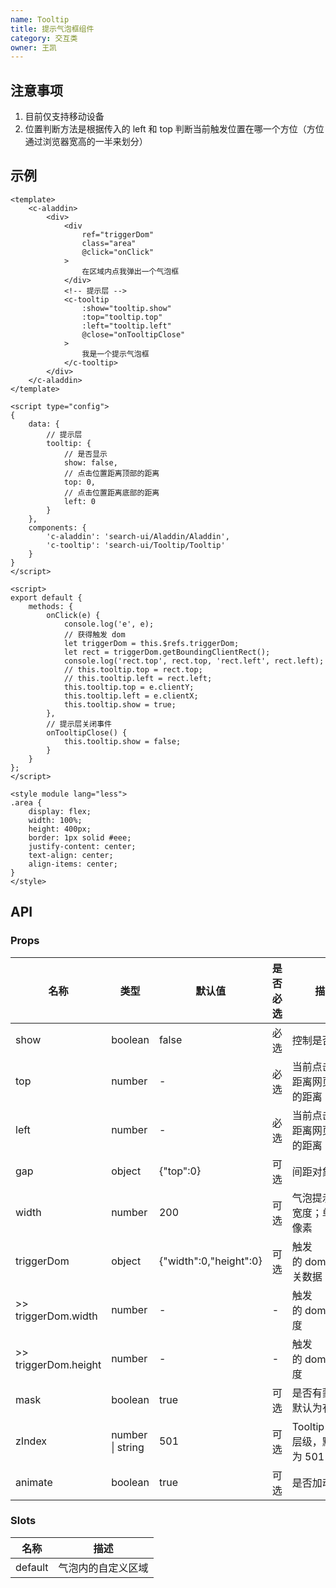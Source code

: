 ```yaml
---
name: Tooltip
title: 提示气泡框组件
category: 交互类
owner: 王凯
---
```


## 注意事项

1. 目前仅支持移动设备
2. 位置判断方法是根据传入的 left 和 top 判断当前触发位置在哪一个方位（方位通过浏览器宽高的一半来划分）

## 示例

```atom 提示气泡框
<template>
    <c-aladdin>
        <div>
            <div
                ref="triggerDom"
                class="area"
                @click="onClick"
            >
                在区域内点我弹出一个气泡框
            </div>
            <!-- 提示层 -->
            <c-tooltip
                :show="tooltip.show"
                :top="tooltip.top"
                :left="tooltip.left"
                @close="onTooltipClose"
            >
                我是一个提示气泡框
            </c-tooltip>
        </div>
    </c-aladdin>
</template>

<script type="config">
{
    data: {
        // 提示层
        tooltip: {
            // 是否显示
            show: false,
            // 点击位置距离顶部的距离
            top: 0,
            // 点击位置距离底部的距离
            left: 0
        }
    },
    components: {
        'c-aladdin': 'search-ui/Aladdin/Aladdin',
        'c-tooltip': 'search-ui/Tooltip/Tooltip'
    }
}
</script>

<script>
export default {
    methods: {
        onClick(e) {
            console.log('e', e);
            // 获得触发 dom
            let triggerDom = this.$refs.triggerDom;
            let rect = triggerDom.getBoundingClientRect();
            console.log('rect.top', rect.top, 'rect.left', rect.left);
            // this.tooltip.top = rect.top;
            // this.tooltip.left = rect.left;
            this.tooltip.top = e.clientY;
            this.tooltip.left = e.clientX;
            this.tooltip.show = true;
        },
        // 提示层关闭事件
        onTooltipClose() {
            this.tooltip.show = false;
        }
    }
};
</script>

<style module lang="less">
.area {
    display: flex;
    width: 100%;
    height: 400px;
    border: 1px solid #eee;
    justify-content: center;
    text-align: center;
    align-items: center;
}
</style>
```

## API
### Props


名称 | 类型 | 默认值 | 是否必选 | 描述 | 其他
--- | --- | --- | --- | --- | ----
show | boolean | false | 必选 | 控制是否显示 | -
top | number | - | 必选 | 当前点击位置距离网页顶部的距离 | -
left | number | - | 必选 | 当前点击位置距离网页左侧的距离 | -
gap | object | {"top":0} | 可选 | 间距对象 | -
width | number | 200 | 可选 | 气泡提示层的宽度；单位：像素 | -
triggerDom | object | {"width":0,"height":0} | 可选 | 触发的&nbsp;dom&nbsp;的相关数据 | -
>> triggerDom.width | number | - | - | 触发的&nbsp;dom&nbsp;的宽度 | -
>> triggerDom.height | number | - | - | 触发的&nbsp;dom&nbsp;的高度 | -
mask | boolean | true | 可选 | 是否有蒙层，默认为有 | -
zIndex | number \| string | 501 | 可选 | Tooltip&nbsp;的&nbsp;z&nbsp;轴层级，默认为&nbsp;501 | -
animate | boolean | true | 可选 | 是否加动效 | -

### Slots



名称 | 描述
--- | ---
default | 气泡内的自定义区域




